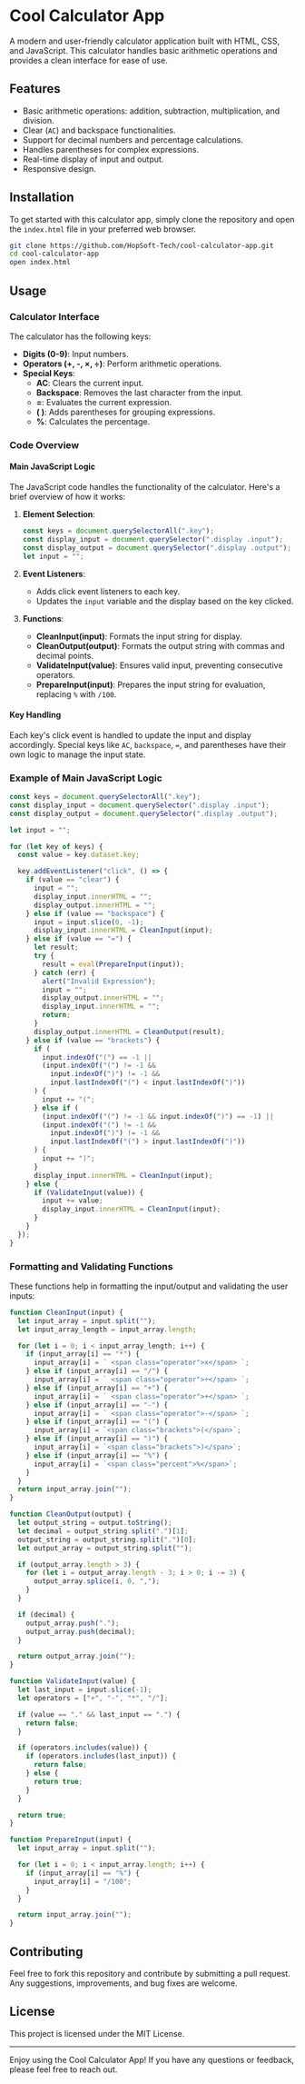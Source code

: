 # Cool Calculator App

A modern and user-friendly calculator application built with HTML, CSS, and JavaScript. This calculator handles basic arithmetic operations and provides a clean interface for ease of use.

## Features

- Basic arithmetic operations: addition, subtraction, multiplication, and division.
- Clear (`AC`) and backspace functionalities.
- Support for decimal numbers and percentage calculations.
- Handles parentheses for complex expressions.
- Real-time display of input and output.
- Responsive design.

## Installation

To get started with this calculator app, simply clone the repository and open the `index.html` file in your preferred web browser.

```sh
git clone https://github.com/HopSoft-Tech/cool-calculator-app.git
cd cool-calculator-app
open index.html
```

## Usage

### Calculator Interface

The calculator has the following keys:

- **Digits (0-9)**: Input numbers.
- **Operators (+, -, ×, ÷)**: Perform arithmetic operations.
- **Special Keys**:
  - **AC**: Clears the current input.
  - **Backspace**: Removes the last character from the input.
  - **=**: Evaluates the current expression.
  - **( )**: Adds parentheses for grouping expressions.
  - **%**: Calculates the percentage.

### Code Overview

#### Main JavaScript Logic

The JavaScript code handles the functionality of the calculator. Here's a brief overview of how it works:

1. **Element Selection**:

   ```javascript
   const keys = document.querySelectorAll(".key");
   const display_input = document.querySelector(".display .input");
   const display_output = document.querySelector(".display .output");
   let input = "";
   ```

2. **Event Listeners**:

   - Adds click event listeners to each key.
   - Updates the `input` variable and the display based on the key clicked.

3. **Functions**:
   - **CleanInput(input)**: Formats the input string for display.
   - **CleanOutput(output)**: Formats the output string with commas and decimal points.
   - **ValidateInput(value)**: Ensures valid input, preventing consecutive operators.
   - **PrepareInput(input)**: Prepares the input string for evaluation, replacing `%` with `/100`.

#### Key Handling

Each key's click event is handled to update the input and display accordingly. Special keys like `AC`, `backspace`, `=`, and parentheses have their own logic to manage the input state.

### Example of Main JavaScript Logic

```javascript
const keys = document.querySelectorAll(".key");
const display_input = document.querySelector(".display .input");
const display_output = document.querySelector(".display .output");

let input = "";

for (let key of keys) {
  const value = key.dataset.key;

  key.addEventListener("click", () => {
    if (value == "clear") {
      input = "";
      display_input.innerHTML = "";
      display_output.innerHTML = "";
    } else if (value == "backspace") {
      input = input.slice(0, -1);
      display_input.innerHTML = CleanInput(input);
    } else if (value == "=") {
      let result;
      try {
        result = eval(PrepareInput(input));
      } catch (err) {
        alert("Invalid Expression");
        input = "";
        display_output.innerHTML = "";
        display_input.innerHTML = "";
        return;
      }
      display_output.innerHTML = CleanOutput(result);
    } else if (value == "brackets") {
      if (
        input.indexOf("(") == -1 ||
        (input.indexOf("(") != -1 &&
          input.indexOf(")") != -1 &&
          input.lastIndexOf("(") < input.lastIndexOf(")"))
      ) {
        input += "(";
      } else if (
        (input.indexOf("(") != -1 && input.indexOf(")") == -1) ||
        (input.indexOf("(") != -1 &&
          input.indexOf(")") != -1 &&
          input.lastIndexOf("(") > input.lastIndexOf(")"))
      ) {
        input += ")";
      }
      display_input.innerHTML = CleanInput(input);
    } else {
      if (ValidateInput(value)) {
        input += value;
        display_input.innerHTML = CleanInput(input);
      }
    }
  });
}
```

### Formatting and Validating Functions

These functions help in formatting the input/output and validating the user inputs:

```javascript
function CleanInput(input) {
  let input_array = input.split("");
  let input_array_length = input_array.length;

  for (let i = 0; i < input_array_length; i++) {
    if (input_array[i] == "*") {
      input_array[i] = ` <span class="operator">x</span> `;
    } else if (input_array[i] == "/") {
      input_array[i] = ` <span class="operator">÷</span> `;
    } else if (input_array[i] == "+") {
      input_array[i] = ` <span class="operator">+</span> `;
    } else if (input_array[i] == "-") {
      input_array[i] = ` <span class="operator">-</span> `;
    } else if (input_array[i] == "(") {
      input_array[i] = `<span class="brackets">(</span>`;
    } else if (input_array[i] == ")") {
      input_array[i] = `<span class="brackets">)</span>`;
    } else if (input_array[i] == "%") {
      input_array[i] = `<span class="percent">%</span>`;
    }
  }
  return input_array.join("");
}

function CleanOutput(output) {
  let output_string = output.toString();
  let decimal = output_string.split(".")[1];
  output_string = output_string.split(".")[0];
  let output_array = output_string.split("");

  if (output_array.length > 3) {
    for (let i = output_array.length - 3; i > 0; i -= 3) {
      output_array.splice(i, 0, ",");
    }
  }

  if (decimal) {
    output_array.push(".");
    output_array.push(decimal);
  }

  return output_array.join("");
}

function ValidateInput(value) {
  let last_input = input.slice(-1);
  let operators = ["+", "-", "*", "/"];

  if (value == "." && last_input == ".") {
    return false;
  }

  if (operators.includes(value)) {
    if (operators.includes(last_input)) {
      return false;
    } else {
      return true;
    }
  }

  return true;
}

function PrepareInput(input) {
  let input_array = input.split("");

  for (let i = 0; i < input_array.length; i++) {
    if (input_array[i] == "%") {
      input_array[i] = "/100";
    }
  }

  return input_array.join("");
}
```

## Contributing

Feel free to fork this repository and contribute by submitting a pull request. Any suggestions, improvements, and bug fixes are welcome.

## License

This project is licensed under the MIT License.

---

Enjoy using the Cool Calculator App! If you have any questions or feedback, please feel free to reach out.
